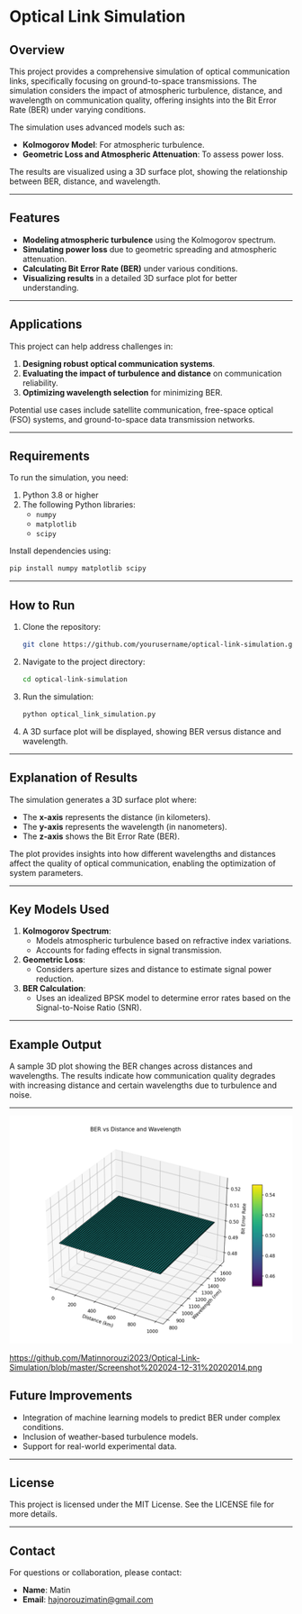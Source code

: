 # Optical Link Simulation

## Overview
This project provides a comprehensive simulation of optical communication links, specifically focusing on ground-to-space transmissions. The simulation considers the impact of atmospheric turbulence, distance, and wavelength on communication quality, offering insights into the Bit Error Rate (BER) under varying conditions.

The simulation uses advanced models such as:
- **Kolmogorov Model**: For atmospheric turbulence.
- **Geometric Loss and Atmospheric Attenuation**: To assess power loss.

The results are visualized using a 3D surface plot, showing the relationship between BER, distance, and wavelength.

---

## Features
- **Modeling atmospheric turbulence** using the Kolmogorov spectrum.
- **Simulating power loss** due to geometric spreading and atmospheric attenuation.
- **Calculating Bit Error Rate (BER)** under various conditions.
- **Visualizing results** in a detailed 3D surface plot for better understanding.

---

## Applications
This project can help address challenges in:
1. **Designing robust optical communication systems**.
2. **Evaluating the impact of turbulence and distance** on communication reliability.
3. **Optimizing wavelength selection** for minimizing BER.

Potential use cases include satellite communication, free-space optical (FSO) systems, and ground-to-space data transmission networks.

---

## Requirements
To run the simulation, you need:
1. Python 3.8 or higher
2. The following Python libraries:
   - `numpy`
   - `matplotlib`
   - `scipy`

Install dependencies using:
```bash
pip install numpy matplotlib scipy
```

---

## How to Run
1. Clone the repository:
   ```bash
   git clone https://github.com/yourusername/optical-link-simulation.git
   ```
2. Navigate to the project directory:
   ```bash
   cd optical-link-simulation
   ```
3. Run the simulation:
   ```bash
   python optical_link_simulation.py
   ```
4. A 3D surface plot will be displayed, showing BER versus distance and wavelength.

---

## Explanation of Results
The simulation generates a 3D surface plot where:
- The **x-axis** represents the distance (in kilometers).
- The **y-axis** represents the wavelength (in nanometers).
- The **z-axis** shows the Bit Error Rate (BER).

The plot provides insights into how different wavelengths and distances affect the quality of optical communication, enabling the optimization of system parameters.

---

## Key Models Used
1. **Kolmogorov Spectrum**:
   - Models atmospheric turbulence based on refractive index variations.
   - Accounts for fading effects in signal transmission.
2. **Geometric Loss**:
   - Considers aperture sizes and distance to estimate signal power reduction.
3. **BER Calculation**:
   - Uses an idealized BPSK model to determine error rates based on the Signal-to-Noise Ratio (SNR).

---

## Example Output
A sample 3D plot showing the BER changes across distances and wavelengths. The results indicate how communication quality degrades with increasing distance and certain wavelengths due to turbulence and noise.

---

![System Simulation Output](https://github.com/Matinnorouzi2023/Optical-Link-Simulation/blob/master/Screenshot%202024-12-31%20202014.png)

https://github.com/Matinnorouzi2023/Optical-Link-Simulation/blob/master/Screenshot%202024-12-31%20202014.png
## Future Improvements
- Integration of machine learning models to predict BER under complex conditions.
- Inclusion of weather-based turbulence models.
- Support for real-world experimental data.

---

## License
This project is licensed under the MIT License. See the LICENSE file for more details.

---

## Contact
For questions or collaboration, please contact:
- **Name**: Matin
- **Email**: hajnorouzimatin@gmail.com

